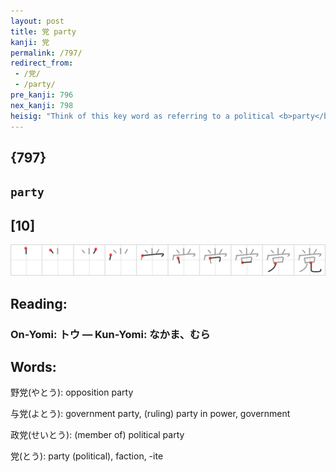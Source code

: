 ```yaml
---
layout: post
title: 党 party
kanji: 党
permalink: /797/
redirect_from:
 - /党/
 - /party/
pre_kanji: 796
nex_kanji: 798
heisig: "Think of this key word as referring to a political <b>party</b>, not a gala affair. Its elements: <i>human legs</i> . . . sticking out of an <i>outhouse</i> window."
---
```


## {797}

## `party`

## [10]

<div class="stroke"><img src="../images/E5859A.png" /></div>

## Reading:

### On-Yomi: トウ &mdash; Kun-Yomi: なかま、むら

## Words:

野党(やとう): opposition party

与党(よとう): government party, (ruling) party in power, government

政党(せいとう): (member of) political party

党(とう): party (political), faction, -ite
